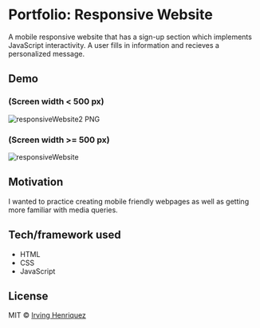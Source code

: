 # Portfolio: Responsive Website

A mobile responsive website that has a sign-up section which implements JavaScript interactivity. A user fills in information and recieves a personalized message.


## Demo

### (Screen width < 500 px)
![responsiveWebsite2 PNG](https://user-images.githubusercontent.com/69181038/99624304-0d813100-29fc-11eb-9902-973f01fefb27.jpg)
### (Screen width >= 500 px)
![responsiveWebsite](https://user-images.githubusercontent.com/69181038/99627870-17f2f900-2a03-11eb-8b6f-b2cbb78a5c29.gif)



## Motivation

I wanted to practice creating mobile friendly webpages as well as getting more familiar with media queries.

## Tech/framework used
- HTML
- CSS
- JavaScript


## License
MIT © [Irving Henriquez]()
